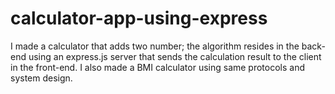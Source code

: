 # calculator-app-using-express
I made a calculator that adds two number; the algorithm resides in the back-end using an express.js server that sends the calculation result to the client in the front-end.
I also made a BMI calculator using same protocols and system design.
